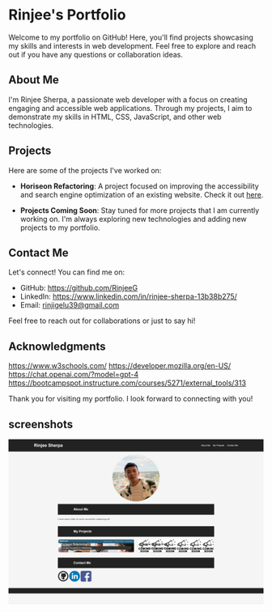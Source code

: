 # Rinjee's Portfolio

Welcome to my portfolio on GitHub! Here, you'll find projects showcasing my skills and interests in web development. Feel free to explore and reach out if you have any questions or collaboration ideas.

## About Me

I'm Rinjee Sherpa, a passionate web developer with a focus on creating engaging and accessible web applications. Through my projects, I aim to demonstrate my skills in HTML, CSS, JavaScript, and other web technologies.

## Projects

Here are some of the projects I've worked on:

- **Horiseon Refactoring**: A project focused on improving the accessibility and search engine optimization of an existing website. Check it out [here](https://rinjeeg.github.io/Horiseon-Refactoring/).

- **Projects Coming Soon**: Stay tuned for more projects that I am currently working on. I'm always exploring new technologies and adding new projects to my portfolio.

## Contact Me

Let's connect! You can find me on:

- GitHub: https://github.com/RinjeeG 
- LinkedIn: https://www.linkedin.com/in/rinjee-sherpa-13b38b275/
- Email: rinjigelu39@gmail.com

Feel free to reach out for collaborations or just to say hi!

## Acknowledgments
https://www.w3schools.com/
https://developer.mozilla.org/en-US/
https://chat.openai.com/?model=gpt-4
https://bootcampspot.instructure.com/courses/5271/external_tools/313

Thank you for visiting my portfolio. I look forward to connecting with you!

## screenshots

![alt text](_C__Users_rinji_bootcamp_challenges_week-2-portfolio-challenge_My-Portfolio_index.html.png)
